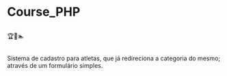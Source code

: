 # Course_PHP
##
🏆🏅🏊 

##
Sistema de cadastro para atletas, que já redireciona a categoria do mesmo; através de um formulário simples.
